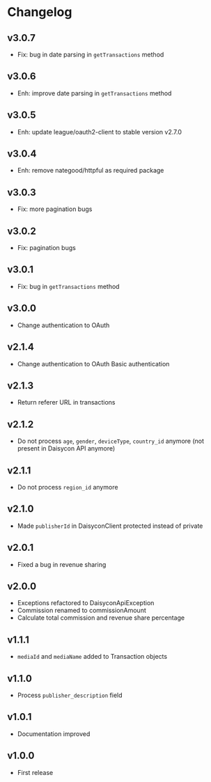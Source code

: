 # Changelog

## v3.0.7

* Fix: bug in date parsing in `getTransactions` method

## v3.0.6

* Enh: improve date parsing in `getTransactions` method

## v3.0.5

* Enh: update league/oauth2-client to stable version v2.7.0

## v3.0.4

* Enh: remove nategood/httpful as required package

## v3.0.3

* Fix: more pagination bugs

## v3.0.2

* Fix: pagination bugs

## v3.0.1

* Fix: bug in `getTransactions` method

## v3.0.0

* Change authentication to OAuth

## v2.1.4

* Change authentication to OAuth Basic authentication

## v2.1.3

* Return referer URL in transactions

## v2.1.2

* Do not process `age`, `gender`, `deviceType`, `country_id` anymore (not present in Daisycon API anymore)

## v2.1.1

* Do not process `region_id` anymore

## v2.1.0

* Made `publisherId` in DaisyconClient protected instead of private

## v2.0.1

* Fixed a bug in revenue sharing

## v2.0.0

* Exceptions refactored to DaisyconApiException
* Commission renamed to commissionAmount
* Calculate total commission and revenue share percentage

## v1.1.1

* `mediaId` and `mediaName` added to Transaction objects

## v1.1.0

* Process `publisher_description` field

## v1.0.1

* Documentation improved

## v1.0.0

* First release
